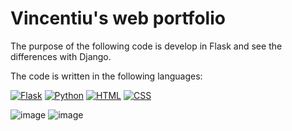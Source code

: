 # Vincentiu's web portfolio

The purpose of the following code is develop in Flask and see the differences with Django.

The code is written in the following languages: <p></p>
[![Flask](https://img.shields.io/badge/Flask-v2.0.1-blue.svg)](https://palletsprojects.com/p/flask/)
[![Python](https://img.shields.io/badge/Python-v3.10-blue.svg)](https://www.python.org/)
[![HTML](https://img.shields.io/badge/HTML5-%23454d59.svg)](https://developer.mozilla.org/en-US/docs/Web/Guide/HTML/HTML5)
[![CSS](https://img.shields.io/badge/CSS3-%231572b6.svg)](https://developer.mozilla.org/en-US/docs/Web/CSS/CSS3)


![image](https://github.com/itsVinM/Vincentiu_flask_portfolio/assets/85823292/fe796af8-f45d-4010-b8ea-cfa0c7662bba)
![image](https://github.com/itsVinM/Vincentiu_flask_portfolio/assets/85823292/16ce6c9c-93e6-4bbf-99dc-893ad18f5139)

